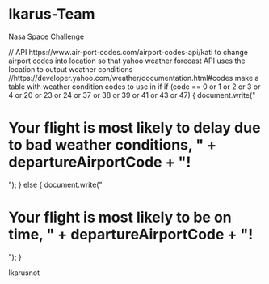 # Ikarus-Team
Nasa Space Challenge
<!DOCTYPE html>
<!-- ikarusnot.html -->
<html lang="en">
<head>
  <meta charset="utf-8">
  <title>Ikarusnot Application</title>
 <script>
    var flightnumber = prompt("Enter your flight Number and the departure date: ", "" onclick="javascript:NewCssCal ('demo2','ddMMyyyy')");
    if (confirm("Your flight Number is " + flightnumber)) {
       document.write("<h1>and is scheduled to depart from , " + departureAirportCode + "!</h1>");
    } else {
       document.write("<h1>Please try again.</h1>");
    }
  </script>
   <script>
  var callbackFunction = function(data) {
    var wind = data.query.results.channel.wind;
    alert(wind.chill);
  };
</script>
  // API https://www.air-port-codes.com/airport-codes-api/kati to change airport codes into location so that yahoo weather forecast API uses the location to output weather conditions
<script src="https://query.yahooapis.com/v1/public/yql?q=select wind from weather.forecast where woeid in (select woeid from geo.places(1) where text=location, il')&format=json&callback=callbackFunction"></script>
  //https://developer.yahoo.com/weather/documentation.html#codes make a table with weather condition codes to use in if
  if (code == 0 or 1 or 2 or 3 or 4 or 20 or 23 or 24 or 37 or 38 or 39 or 41 or 43 or 47) {
    document.write("<h1>Your flight is most likely to delay due to bad weather conditions, " + departureAirportCode + "!</h1>");
} else {
    document.write("<h1>Your flight is most likely to be on time, " + departureAirportCode + "!</h1>");
}
</head>
<body>
  <p>Ikarusnot</p>
</body>
</html>
